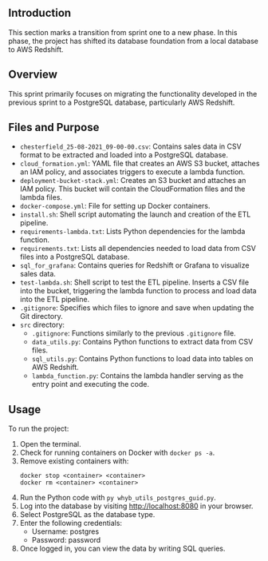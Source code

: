 ## Introduction

This section marks a transition from sprint one to a new phase. In this phase, the project has shifted its database foundation from a local database to AWS Redshift.

## Overview

This sprint primarily focuses on migrating the functionality developed in the previous sprint to a PostgreSQL database, particularly AWS Redshift.

## Files and Purpose

- `chesterfield_25-08-2021_09-00-00.csv`: Contains sales data in CSV format to be extracted and loaded into a PostgreSQL database.
- `cloud_formation.yml`: YAML file that creates an AWS S3 bucket, attaches an IAM policy, and associates triggers to execute a lambda function.
- `deployment-bucket-stack.yml`: Creates an S3 bucket and attaches an IAM policy. This bucket will contain the CloudFormation files and the lambda files.
- `docker-compose.yml`: File for setting up Docker containers.
- `install.sh`: Shell script automating the launch and creation of the ETL pipeline.
- `requirements-lambda.txt`: Lists Python dependencies for the lambda function.
- `requirements.txt`: Lists all dependencies needed to load data from CSV files into a PostgreSQL database.
- `sql_for_grafana`: Contains queries for Redshift or Grafana to visualize sales data.
- `test-lambda.sh`: Shell script to test the ETL pipeline. Inserts a CSV file into the bucket, triggering the lambda function to process and load data into the ETL pipeline.
- `.gitignore`: Specifies which files to ignore and save when updating the Git directory.
- `src` directory:
    - `.gitignore`: Functions similarly to the previous `.gitignore` file.
    - `data_utils.py`: Contains Python functions to extract data from CSV files.
    - `sql_utils.py`: Contains Python functions to load data into tables on AWS Redshift.
    - `lambda_function.py`: Contains the lambda handler serving as the entry point and executing the code.

## Usage

To run the project:
1. Open the terminal.
2. Check for running containers on Docker with `docker ps -a`.
3. Remove existing containers with:
    ```
    docker stop <container> <container>
    docker rm <container> <container>
    ```
4. Run the Python code with `py whyb_utils_postgres_guid.py`.
5. Log into the database by visiting [http://localhost:8080](http://localhost:8080) in your browser.
6. Select PostgreSQL as the database type.
7. Enter the following credentials:
    - Username: postgres
    - Password: password
8. Once logged in, you can view the data by writing SQL queries.

